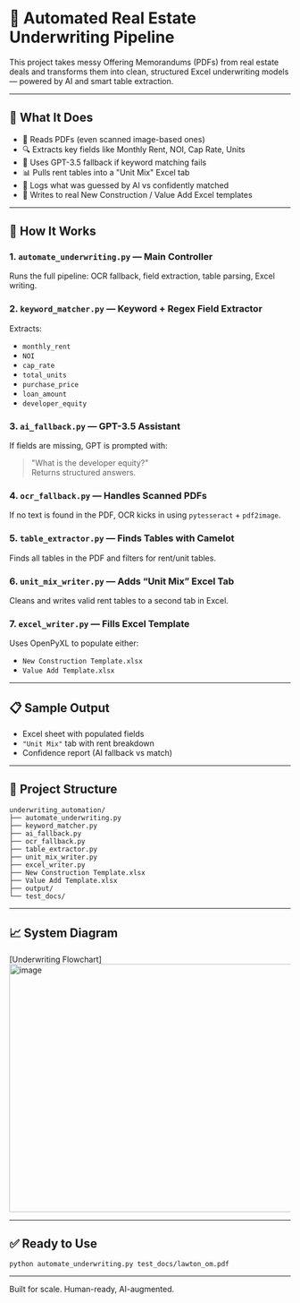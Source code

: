 
# 🧾 Automated Real Estate Underwriting Pipeline

This project takes messy Offering Memorandums (PDFs) from real estate deals and transforms them into clean, structured Excel underwriting models — powered by AI and smart table extraction.

---

## 🚀 What It Does

- 📄 Reads PDFs (even scanned image-based ones)
- 🔍 Extracts key fields like Monthly Rent, NOI, Cap Rate, Units
- 🤖 Uses GPT-3.5 fallback if keyword matching fails
- 📊 Pulls rent tables into a "Unit Mix" Excel tab
- 🧠 Logs what was guessed by AI vs confidently matched
- 📁 Writes to real New Construction / Value Add Excel templates

---

## 🧠 How It Works

### 1. `automate_underwriting.py` — Main Controller
Runs the full pipeline: OCR fallback, field extraction, table parsing, Excel writing.

### 2. `keyword_matcher.py` — Keyword + Regex Field Extractor
Extracts:
- `monthly_rent`
- `NOI`
- `cap_rate`
- `total_units`
- `purchase_price`
- `loan_amount`
- `developer_equity`

### 3. `ai_fallback.py` — GPT-3.5 Assistant
If fields are missing, GPT is prompted with:
> "What is the developer equity?"  
Returns structured answers.

### 4. `ocr_fallback.py` — Handles Scanned PDFs
If no text is found in the PDF, OCR kicks in using `pytesseract` + `pdf2image`.

### 5. `table_extractor.py` — Finds Tables with Camelot
Finds all tables in the PDF and filters for rent/unit tables.

### 6. `unit_mix_writer.py` — Adds “Unit Mix” Excel Tab
Cleans and writes valid rent tables to a second tab in Excel.

### 7. `excel_writer.py` — Fills Excel Template
Uses OpenPyXL to populate either:
- `New Construction Template.xlsx`
- `Value Add Template.xlsx`

---

## 📋 Sample Output

- Excel sheet with populated fields
- `"Unit Mix"` tab with rent breakdown
- Confidence report (AI fallback vs match)

---

## 📂 Project Structure

```
underwriting_automation/
├── automate_underwriting.py
├── keyword_matcher.py
├── ai_fallback.py
├── ocr_fallback.py
├── table_extractor.py
├── unit_mix_writer.py
├── excel_writer.py
├── New Construction Template.xlsx
├── Value Add Template.xlsx
├── output/
└── test_docs/
```

---

## 📈 System Diagram

[Underwriting Flowchart]<img width="940" height="443" alt="image" src="https://github.com/user-attachments/assets/faffb1aa-4bb0-4f40-8217-b8ea4e87472d" />


---

## ✅ Ready to Use

```
python automate_underwriting.py test_docs/lawton_om.pdf
```

---

Built for scale. Human-ready, AI-augmented.
